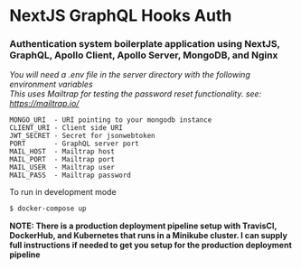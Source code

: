 # NextJS GraphQL Hooks Auth

### Authentication system boilerplate application using NextJS, GraphQL, Apollo Client, Apollo Server, MongoDB, and Nginx

_You will need a .env file in the server directory with the following environment variables_\
_This uses Mailtrap for testing the password reset functionality. see: https://mailtrap.io/_

```
MONGO_URI  - URI pointing to your mongodb instance
CLIENT_URI - Client side URI
JWT_SECRET - Secret for jsonwebtoken
PORT       - GraphQL server port
MAIL_HOST  - Mailtrap host
MAIL_PORT  - Mailtrap port
MAIL_USER  - Mailtrap user
MAIL_PASS  - Mailtrap password
```

To run in development mode

```sh
$ docker-compose up
```

**NOTE: There is a production deployment pipeline setup with TravisCI, DockerHub, and Kubernetes that runs in a Minikube cluster. I can supply full instructions if needed to get you setup for the production deployment pipeline**
